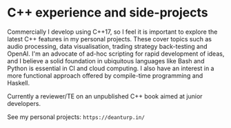 # C++ experience and side-projects

Commercially I develop using C++17, so I feel it is important to explore the latest C++ features in my personal projects. These cover topics such as audio processing, data visualisation, trading strategy back-testing and OpenAI. I'm an advocate of ad-hoc scripting for rapid development of ideas, and I believe a solid foundation in ubiquitous languages like Bash and Python is essential in CI and cloud computing. I also have an interest in a more functional approach offered by compile-time programming and Haskell.

Currently a reviewer/TE on an unpublished C++ book aimed at junior developers.

See my personal projects: `https://deanturp.in/`

